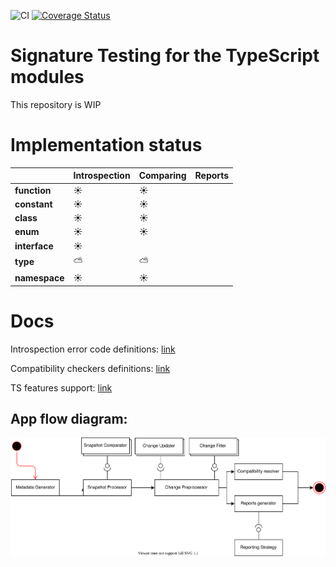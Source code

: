 ![CI](https://github.com/pavel-surinin/sigtest/workflows/CI/badge.svg?branch=master)
[![Coverage Status](https://coveralls.io/repos/github/pavel-surinin/sigtest/badge.svg?branch=master)](https://coveralls.io/github/pavel-surinin/sigtest?branch=master)

# Signature Testing for the TypeScript modules

This repository is WIP

# Implementation status

|               | Introspection | Comparing | Reports |
| ------------- | ------------- | --------- | ------- |
| **function**  | ☀️             | ☀️         |         |
| **constant**  | ☀️             | ☀️         |         |
| **class**     | ☀️             | ☀️         |         |
| **enum**      | ☀️             | ☀️         |         |
| **interface** | ☀️             |           |         |
| **type**      | ⛅             | ⛅         |         |
| **namespace** | ☀️             | ☀️         |         |

# Docs

Introspection error code definitions: [link](./docs/error-code-table.md)

Compatibility checkers definitions: [link](./docs/comparators-table.md)

TS features support: [link](./docs/supported-features.md)

## App flow diagram:
![test](./docs/sigtest%20flow%20diagramm.svg)